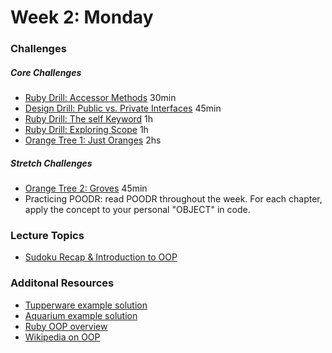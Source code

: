 # Week 2:  Monday

### Challenges
##### Core Challenges
- [Ruby Drill: Accessor Methods](../../../../ruby-drill-accessor-methods-challenge) 30min
- [Design Drill: Public vs. Private Interfaces](../../../../design-drill-public-vs-private-interfaces-challenge) 45min
- [Ruby Drill: The self Keyword](../../../../ruby-drill-the-self-keyword-challenge) 1h
- [Ruby Drill: Exploring Scope](../../../../ruby-drill-exploring-scope-challenge) 1h
- [Orange Tree 1: Just Oranges](../../../../orange-tree-1-just-oranges-challenge) 2hs

##### Stretch Challenges
- [Orange Tree 2: Groves](../../../../orange-tree-2-groves-challenge) 45min
- Practicing POODR: read POODR throughout the week. For each chapter, apply the concept to your personal "OBJECT" in code.


### Lecture Topics
- [Sudoku Recap & Introduction to OOP](../resources/lectures.md#introduction-to-oop)


### Additonal Resources
- [Tupperware example solution](https://gist.github.com/al2o3cr/2dc01e1176815d60082c)
- [Aquarium example solution](https://gist.github.com/openspectrum/5a1155cb537b8a096bcf#file-aquarium-rb)
- [Ruby OOP overview](http://zetcode.com/lang/rubytutorial/oop/)
- [Wikipedia on OOP](https://en.wikipedia.org/wiki/Object-oriented_programming)
